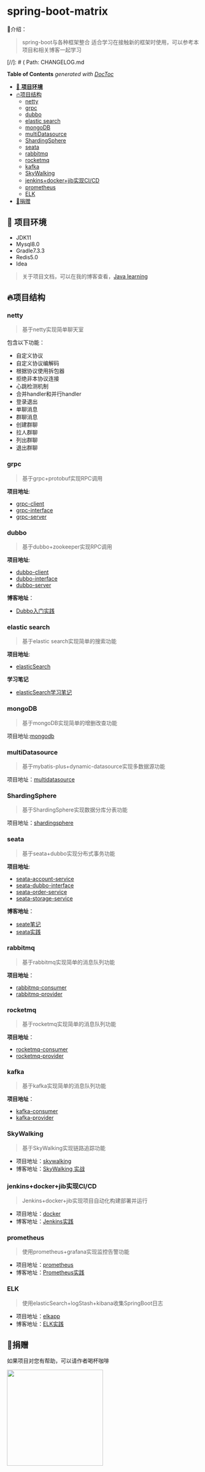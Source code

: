 # spring-boot-matrix

🎉介绍：
> spring-boot与各种框架整合
> 适合学习在接触新的框架时使用，可以参考本项目和相关博客一起学习

[//]: # ( Path: CHANGELOG.md

<!-- START doctoc generated TOC please keep comment here to allow auto update -->
<!-- DON'T EDIT THIS SECTION, INSTEAD RE-RUN doctoc TO UPDATE -->
**Table of Contents**  *generated with [DocToc](https://github.com/thlorenz/doctoc)*

- [📌 **项目环境**](#-%E9%A1%B9%E7%9B%AE%E7%8E%AF%E5%A2%83)
- [🔥项目结构](#%E9%A1%B9%E7%9B%AE%E7%BB%93%E6%9E%84)
  - [netty](#netty)
  - [grpc](#grpc)
  - [dubbo](#dubbo)
  - [elastic search](#elastic-search)
  - [mongoDB](#mongodb)
  - [multiDatasource](#multidatasource)
  - [ShardingSphere](#shardingsphere)
  - [seata](#seata)
  - [rabbitmq](#rabbitmq)
  - [rocketmq](#rocketmq)
  - [kafka](#kafka)
  - [SkyWalking](#skywalking)
  - [jenkins+docker+jib实现CI/CD](#jenkinsdockerjib%E5%AE%9E%E7%8E%B0cicd)
  - [prometheus](#prometheus)
  - [ELK](#elk)
- [🎈捐赠](#%E6%8D%90%E8%B5%A0)

<!-- END doctoc generated TOC please keep comment here to allow auto update -->

## 📌 **项目环境**

- JDK11
- Mysql8.0
- Gradle7.3.3
- Redis5.0
- Idea

> 关于项目文档，可以在我的博客查看，[Java learning](https://zhaoweilong007.github.io/Java-learning)

## 🔥项目结构

### netty

> 基于netty实现简单聊天室

包含以下功能：

- 自定义协议
- 自定义协议编解码
- 根据协议使用拆包器
- 拒绝非本协议连接
- 心跳检测机制
- 合并handler和并行handler
- 登录退出
- 单聊消息
- 群聊消息
- 创建群聊
- 拉人群聊
- 列出群聊
- 退出群聊

### grpc

> 基于grpc+protobuf实现RPC调用

**项目地址**:

- [grpc-client](/grpc-client)
- [grpc-interface](/grpc-interface)
- [grpc-server](/grpc-server)

### dubbo

> 基于dubbo+zookeeper实现RPC调用


**项目地址**:

- [dubbo-client](/dubbo-client)
- [dubbo-interface](/dubbo-interface)
- [dubbo-server](/dubbo-server)

**博客地址**：

- [Dubbo入门实践](https://zhaoweilong007.github.io/Java-learning/#/blog/dubbo%E5%BF%AB%E9%80%9F%E5%85%A5%E9%97%A8)

### elastic search

> 基于elastic search实现简单的搜索功能

**项目地址**:

- [elasticSearch](/elasticSearch)

**学习笔记**

- [elasticSearch学习笔记](https://zhaoweilong007.github.io/Java-learning/#/notes/elasticSearch%E5%AD%A6%E4%B9%A0%E7%AC%94%E8%AE%B0)

### mongoDB

> 基于mongoDB实现简单的增删改查功能

项目地址:[mongodb](/mongodb)

### multiDatasource

> 基于mybatis-plus+dynamic-datasource实现多数据源功能

项目地址：[multidatasource](/multidatasource)

### ShardingSphere

> 基于ShardingSphere实现数据分库分表功能

项目地址：[shardingsphere](/shardingsphere)

### seata

> 基于seata+dubbo实现分布式事务功能

**项目地址**:

- [seata-account-service](/seata-account-service)
- [seata-dubbo-interface](/seata-dubbo-interface)
- [seata-order-service](/seata-order-service)
- [seata-storage-service](/seata-storage-service)

**博客地址**：

- [seate笔记](https://zhaoweilong007.github.io/Java-learning/#/notes/seata)
- [seata实践](https://zhaoweilong007.github.io/Java-learning/#/blog/seata%E5%88%86%E5%B8%83%E5%BC%8F%E4%BA%8B%E5%8A%A1%E4%BD%BF%E7%94%A8)

### rabbitmq

> 基于rabbitmq实现简单的消息队列功能

**项目地址**：

- [rabbitmq-consumer](/rabbitmq-consumer)
- [rabbitmq-provider](/rabbitmq-provider)

### rocketmq

> 基于rocketmq实现简单的消息队列功能

**项目地址**：

- [rocketmq-consumer](/rocketmq-consumer)
- [rocketmq-provider](/rocketmq-provider)

### kafka

> 基于kafka实现简单的消息队列功能

**项目地址**：

- [kafka-consumer](/kafka-consumer)
- [kafka-provider](/kafka-provider)

### SkyWalking

> 基于SkyWalking实现链路追踪功能

- 项目地址：[skywalking](/skywalking)
- 博客地址：[SkyWalking 实战](https://zhaoweilong007.github.io/Java-learning/#/blog/skywalking%E5%AE%9E%E8%B7%B5)

### jenkins+docker+jib实现CI/CD

> Jenkins+docker+jib实现项目自动化构建部署并运行

- 项目地址：[docker](/docker)
- 博客地址：[Jenkins实践](https://zhaoweilong007.github.io/Java-learning/#/blog/Jenkins%E5%AE%9E%E7%8E%B0%E8%87%AA%E5%8A%A8%E5%8C%96%E9%83%A8%E7%BD%B2)

### prometheus

> 使用prometheus+grafana实现监控告警功能

- 项目地址：[prometheus](/prometheus)
- 博客地址：[Prometheus实践](https://zhaoweilong007.github.io/Java-learning/#/blog/prometheus%E5%AE%9E%E8%B7%B5)

### ELK

> 使用elasticSearch+logStash+kibana收集SpringBoot日志

- 项目地址：[elkapp](/elkapp)
- 博客地址：[ELK实践](https://zhaoweilong007.github.io/Java-learning/#/blog/elk%E5%AE%9E%E8%B7%B5)

## 🎈捐赠

如果项目对您有帮助，可以请作者喝杯咖啡

<img src="https://zhaoweilong007.github.io/Java-learning/images/pay.png" width = "250" height = "250" />
